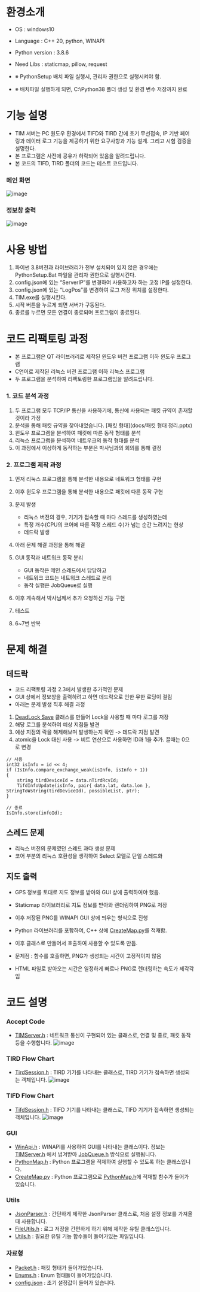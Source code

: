 # 환경소개
- OS : windows10
- Language : C++ 20, python, WINAPI

- Python version : 3.8.6
- Need Libs : staticmap, pillow, request

- ※ PythonSetup 배치 파일 실행시, 관리자 권한으로 실행시켜야 함.
- ※ 배치파일 실행하게 되면, C:\Python38 폴더 생성 및 환경 변수 저장까지 완료

# 기능 설명
- TIM 서버는 PC 원도우 환경에서 TIFD와 TIRD 간에 초기 무선접속, IP 기반 페어링과 데이터 로그 기능을 제공하기 위한 요구사항과 기능 설계. 그리고 시험 검증을 설명한다.
- 본 프로그램은 사전에 공유가 허락되어 있음을 알려드립니다.
- 본 코드의 TIFD, TIRD 폴더의 코드는 테스트 코드입니다.

### 메인 화면
![image](docs/Image/Main.PNG)

### 정보창 출력
![image](docs/Image/Information.PNG)

# 사용 방법
1. 파이썬 3.8버전과 라이브러리가 전부 설치되어 있지 않은 경우에는 PythonSetup.Bat 파일을 관리자 권한으로 실행시킨다.
2. config.json에 있는 “ServerIP”를 변경하여 사용하고자 하는 고정 IP를 설정한다.
3. config.json에 있는 “LogPos”를 변경하여 로그 저장 위치를 설정한다.
4. TIM.exe를 실행시킨다.
5. 시작 버튼을 누르게 되면 서버가 구동된다.
7. 종료를 누르면 모든 연결이 종료되며 프로그램이 종료된다.

# 코드 리팩토링 과정
- 본 프로그램은 QT 라이브러리로 제작된 윈도우 버전 프로그램 이하 윈도우 프로그램
- C언어로 제작된 리눅스 버전 프로그램 이하 리눅스 프로그램
- 두 프로그램을 분석하여 리팩토링한 프로그램임을 알려드립니다.

### 1. 코드 분석 과정
1. 두 프로그램 모두 TCP/IP 통신을 사용하기에, 통신에 사용되는 패킷 규약이 존재할 것이라 가정
2. 분석을 통해 패킷 규약을 찾아내었습니다.
[패킷 형태](docs/패킷 형태 정리.pptx)
3. 윈도우 프로그램을 분석하여 패킷에 따른 동작 형태를 분석
4. 리눅스 프로그램을 분석하여 네트우크의 동작 형태를 분석
5. 이 과정에서 이상하게 동작하는 부분은 박사님과의 회의를 통해 결정

### 2. 프로그램 제작 과정
1. 먼저 리눅스 프로그램을 통해 분석한 내용으로 네트워크 형태를 구현
2. 이후 윈도우 프로그램을 통해 분석한 내용으로 패킷에 다른 동작 구현
3. 문제 발생
	- 리눅스 버전의 경우, 기기가 접속할 때 마다 스레드를 생성하였는데
	- 특정 개수(CPU의 코어에 따른 적정 스레드 수)가 넘는 순간 느려지는 현상
	- 데드락 발생
4. 아래 문제 해결 과정을 통해 해결
5. GUI 동작과 네트워크 동작 분리
	- GUI 동작은 메인 스레드에서 담당하고
	- 네트워크 코드는 네트워크 스레드로 분리
	- 동작 실행은 JobQueue로 실행

6. 이후 계속해서 박사님께서 추가 요청하신 기능 구현
7. 테스트
8. 6~7번 반복

# 문제 해결
## 데드락
- 코드 리팩토링 과정 2.3에서 발생한 추가적인 문제
- GUI 상에서 정보창을 출력하려고 하면 데드락으로 인한 무한 로딩이 걸림
- 아래는 문제 발생 직후 해결 과정


1. [DeadLock Save](TIM/DeadLock.h) 클래스를 만들어 Lock을 사용할 때 마다 로그를 저장
2. 해당 로그를 분석하여 예상 지점들 발견
3. 예상 지점의 락을 해제해보며 발생하는지 확인 -> 데드락 지점 발견
4. atomic을 Lock 대신 사용 -> 비트 연산으로 사용하면 ID과 1을 추가. 끌때는 0으로 변경
```
// 사용
int32 isInfo = id << 4;
if (IsInfo.compare_exchange_weak(isInfo, isInfo + 1))
{
    string tirdDeviceId = data.nTirdRcvId;
    TifdInfoUpdate(isInfo, pair{ data.lat, data.lon }, StringToWstring(tirdDeviceId), possibleList, ptr);
}

// 종료
IsInfo.store(infoId);
```

## 스레드 문제
- 리눅스 버전의 문제였던 스레드 과다 생성 문제
- 코어 부분의 리눅스 호환성을 생각하여 Select 모델로 단일 스레드화

## 지도 출력
- GPS 정보를 토대로 지도 정보를 받아와 GUI 상에 출력하여야 했음.
- Staticmap 라이브러리로 지도 정보를 받아와 렌더링하여 PNG로 저장
- 이후 저장된 PNG를 WINAPI GUI 상에 띄우는 형식으로 진행

- Python 라이브러리를 포함하여, C++ 상에 [CreateMap.py](TIM/CreateMap.py)를 적재함.
- 이후 클래스로 만들어서 호출하여 사용할 수 있도록 만듬.

- 문제점 : 함수를 호출하면, PNG가 생성되는 시간이 고정적이지 않음
- HTML 파일로 받아오는 시간은 일정하게 빠르나 PNG로 렌더링하는 속도가 제각각임

# 코드 설명

### Accept Code
- [TIMServer.h](TIM/TIMServer.h) : 네트워크 통신이 구현되어 있는 클래스로, 연결 및 종료, 패킷 동작 등을 수행합니다.
![image](docs/Image/AcceptServerFlow.png)


### TIRD Flow Chart
- [TirdSession.h](TIM/TirdSession.h) : TIRD 기기를 나타내는 클래스로, TIRD 기기가 접속하면 생성되는 객체입니다.
![image](docs/Image/TirdFlow.png)


### TIFD Flow Chart
- [TifdSession.h](TIM/TifdSession.h) : TIFD 기기를 나타내는 클래스로, TIFD 기기가 접속하면 생성되는 객체입니다.
![image](docs/Image/TifdFlow.png)


### GUI
- [WinApi.h](TIM/WinApi.h) : WINAPI를 사용하여 GUI를 나타내는 클래스이다. 정보는 [TIMServer.h](TIM/TIMServer.h) 에서 넘겨받아 [JobQueue.h](TIM/JobQueue.h) 방식으로 실행됩니다.
- [PythonMap.h](TIM/PythonMap.h) : Python 프로그램을 적제하여 실행할 수 있도록 하는 클래스입니다.
- [CreateMap.py](TIM/CreateMap.py) : Python 프로그램으로 [PythonMap.h](TIM/PythonMap.h)에 적재할 함수가 들어가 있습니다.


### Utils
- [JsonParser.h](TIM/JsonParser.h) : 간단하게 제작한 JsonParser 클래스로, 처음 설정 정보를 가져올 때 사용합니다.
- [FileUtils.h](TIM/FileUtils.h) : 로그 저장을 간편하게 하기 위해 제작한 유틸 클래스입니다.
- [Utils.h](TIM/Utils.h) : 필요한 유틸 기능 함수들이 들어가있는 파일입니다.


### 자료형
- [Packet.h](TIM/Packet.h) : 패킷 형태가 들어가있습니다.
- [Enums.h](TIM/Enums.h) : Enum 형태들이 들어가있습니다.
- [config.json](TIM/config.json) : 초기 설정값이 들어가 있습니다.


